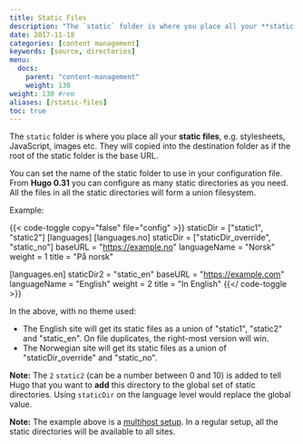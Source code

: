 ```yaml
---
title: Static Files
description: "The `static` folder is where you place all your **static files**."
date: 2017-11-18
categories: [content management]
keywords: [source, directories]
menu:
  docs:
    parent: "content-management"
    weight: 130
weight: 130	#rem
aliases: [/static-files]
toc: true
---
```


The `static` folder is where you place all your **static files**, e.g. stylesheets, JavaScript, images etc. They will copied into the destination folder as if the root of the static folder is the base URL.

You can set the name of the static folder to use in your configuration file.  From **Hugo 0.31** you can configure as many static directories as you need. All the files in all the static directories will form a union filesystem.

Example:

{{< code-toggle copy="false" file="config" >}}
staticDir = ["static1", "static2"]
[languages]
[languages.no]
staticDir = ["staticDir_override", "static_no"]
baseURL = "https://example.no"
languageName = "Norsk"
weight = 1
title = "På norsk"

[languages.en]
staticDir2 = "static_en"
baseURL = "https://example.com"
languageName = "English"
weight = 2
title = "In English"
{{</ code-toggle >}}

In the above, with no theme used:

* The English site will get its static files as a union of "static1", "static2" and "static_en". On file duplicates, the right-most version will win.
* The Norwegian site will get its static files as a union of "staticDir_override" and "static_no".

**Note:** The `2` `static2` (can be a number between 0 and 10) is added to tell Hugo that you want to **add** this directory to the global set of static directories. Using `staticDir` on the language level would replace the global value.


**Note:** The example above is a [multihost setup](/content-management/multilingual/#configure-multilingual-multihost). In a regular setup, all the static directories will be available to all sites.
